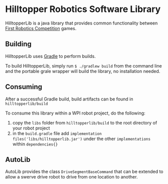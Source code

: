 # Hilltopper Robotics Software Library

HilltopperLib is a java library that provides common functionality between [First Robotics Competition](https://www.firstinspires.org/robotics/frc) games.

## Building

HilltopperLib uses [Gradle](gradle.org) to perform builds.

To build HilltopperLib, simply run `$ ./gradlew build` from the command line and the portable grale wrapper will build the library, no installation needed.

## Consuming

After a successful Gradle build, build artifacts can be found in `hilltopperlib/build`

To consume this library within a WPI robot project, do the following:
 1. copy the `libs` folder from `hilltopperlib/build` to the root directory of your robot project
 2. in the `build.gradle` file add `implementation files('libs/hilltopperlib.jar')` under the other `implementations` within `dependencies{}`

## AutoLib

AutoLib provides the class `DriveSegmentBaseCommand` that can be extended to allow a swerve drive robot to drive from one location to another.
